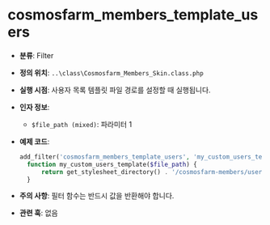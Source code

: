 # cosmosfarm_members_template_users

- **분류**: Filter
- **정의 위치**: `..\class\Cosmosfarm_Members_Skin.class.php`
- **실행 시점**: 사용자 목록 템플릿 파일 경로를 설정할 때 실행됩니다.
- **인자 정보**:
  - `$file_path (mixed)`: 파라미터 1
- **예제 코드**:

  ```php
  add_filter('cosmosfarm_members_template_users', 'my_custom_users_template');
    function my_custom_users_template($file_path) {
        return get_stylesheet_directory() . '/cosmosfarm-members/users.php';
    }
  ```

- **주의 사항**: 필터 함수는 반드시 값을 반환해야 합니다.
- **관련 훅**: 없음

